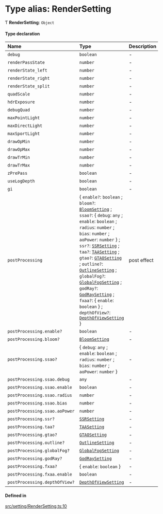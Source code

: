 # Type alias: RenderSetting

Ƭ **RenderSetting**: `Object`

#### Type declaration

| Name | Type | Description |
| :------ | :------ | :------ |
| `debug` | `boolean` | - |
| `renderPassState` | `number` | - |
| `renderState_left` | `number` | - |
| `renderState_right` | `number` | - |
| `renderState_split` | `number` | - |
| `quadScale` | `number` | - |
| `hdrExposure` | `number` | - |
| `debugQuad` | `number` | - |
| `maxPointLight` | `number` | - |
| `maxDirectLight` | `number` | - |
| `maxSportLight` | `number` | - |
| `drawOpMin` | `number` | - |
| `drawOpMax` | `number` | - |
| `drawTrMin` | `number` | - |
| `drawTrMax` | `number` | - |
| `zPrePass` | `boolean` | - |
| `useLogDepth` | `boolean` | - |
| `gi` | `boolean` | - |
| `postProcessing` | \{ `enable?`: `boolean` ; `bloom?`: [`BloomSetting`](BloomSetting.md) ; `ssao?`: \{ `debug`: `any` ; `enable`: `boolean` ; `radius`: `number` ; `bias`: `number` ; `aoPower`: `number`  } ; `ssr?`: [`SSRSetting`](SSRSetting.md) ; `taa?`: [`TAASetting`](TAASetting.md) ; `gtao?`: [`GTAOSetting`](GTAOSetting.md) ; `outline?`: [`OutlineSetting`](OutlineSetting.md) ; `globalFog?`: [`GlobalFogSetting`](GlobalFogSetting.md) ; `godRay?`: [`GodRaySetting`](GodRaySetting.md) ; `fxaa?`: \{ `enable`: `boolean`  } ; `depthOfView?`: [`DepthOfViewSetting`](DepthOfViewSetting.md)  } | post effect |
| `postProcessing.enable?` | `boolean` | - |
| `postProcessing.bloom?` | [`BloomSetting`](BloomSetting.md) | - |
| `postProcessing.ssao?` | \{ `debug`: `any` ; `enable`: `boolean` ; `radius`: `number` ; `bias`: `number` ; `aoPower`: `number`  } | - |
| `postProcessing.ssao.debug` | `any` | - |
| `postProcessing.ssao.enable` | `boolean` | - |
| `postProcessing.ssao.radius` | `number` | - |
| `postProcessing.ssao.bias` | `number` | - |
| `postProcessing.ssao.aoPower` | `number` | - |
| `postProcessing.ssr?` | [`SSRSetting`](SSRSetting.md) | - |
| `postProcessing.taa?` | [`TAASetting`](TAASetting.md) | - |
| `postProcessing.gtao?` | [`GTAOSetting`](GTAOSetting.md) | - |
| `postProcessing.outline?` | [`OutlineSetting`](OutlineSetting.md) | - |
| `postProcessing.globalFog?` | [`GlobalFogSetting`](GlobalFogSetting.md) | - |
| `postProcessing.godRay?` | [`GodRaySetting`](GodRaySetting.md) | - |
| `postProcessing.fxaa?` | \{ `enable`: `boolean`  } | - |
| `postProcessing.fxaa.enable` | `boolean` | - |
| `postProcessing.depthOfView?` | [`DepthOfViewSetting`](DepthOfViewSetting.md) | - |

#### Defined in

[src/setting/RenderSetting.ts:10](https://github.com/Orillusion/orillusion/blob/main/src/setting/RenderSetting.ts#L10)
